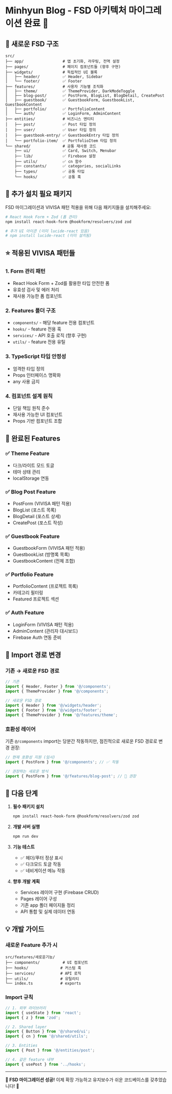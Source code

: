 # Minhyun Blog - FSD 아키텍처 마이그레이션 완료 🎉

## 📂 새로운 FSD 구조

```
src/
├── app/                 # 앱 초기화, 라우팅, 전역 설정
├── pages/               # 페이지 컴포넌트들 (향후 구현)
├── widgets/             # 독립적인 UI 블록
│   ├── header/          ✅ Header, Sidebar
│   └── footer/          ✅ Footer
├── features/            # 사용자 기능별 조직화
│   ├── theme/           ✅ ThemeProvider, DarkModeToggle
│   ├── blog-post/       ✅ PostForm, BlogList, BlogDetail, CreatePost
│   ├── guestbook/       ✅ GuestbookForm, GuestbookList, GuestbookContent
│   ├── portfolio/       ✅ PortfolioContent
│   └── auth/            ✅ LoginForm, AdminContent
├── entities/            # 비즈니스 엔티티
│   ├── post/            ✅ Post 타입 정의
│   ├── user/            ✅ User 타입 정의
│   ├── guestbook-entry/ ✅ GuestbookEntry 타입 정의
│   └── portfolio-item/  ✅ PortfolioItem 타입 정의
└── shared/              # 공통 재사용 코드
    ├── ui/              ✅ Card, Switch, Menubar
    ├── lib/             ✅ Firebase 설정
    ├── utils/           ✅ cn 함수
    ├── constants/       ✅ categories, socialLinks
    ├── types/           ✅ 공통 타입
    └── hooks/           ✅ 공통 훅
```

## 🔧 추가 설치 필요 패키지

FSD 마이그레이션과 VIVISA 패턴 적용을 위해 다음 패키지들을 설치해주세요:

```bash
# React Hook Form + Zod (폼 관리)
npm install react-hook-form @hookform/resolvers/zod zod

# 추가 UI 아이콘 (이미 lucide-react 있음)
# npm install lucide-react (이미 설치됨)
```

## ⭐ 적용된 VIVISA 패턴들

### 1. **Form 관리 패턴**
- React Hook Form + Zod를 활용한 타입 안전한 폼
- 유효성 검사 및 에러 처리
- 재사용 가능한 폼 컴포넌트

### 2. **Features 폴더 구조**
- `components/` - 해당 feature 전용 컴포넌트
- `hooks/` - feature 전용 훅  
- `services/` - API 호출 로직 (향후 구현)
- `utils/` - feature 전용 유틸

### 3. **TypeScript 타입 안정성**
- 엄격한 타입 정의
- Props 인터페이스 명확화
- any 사용 금지

### 4. **컴포넌트 설계 원칙**
- 단일 책임 원칙 준수
- 재사용 가능한 UI 컴포넌트
- Props 기반 컴포넌트 조합

## 🎯 완료된 Features

### ✅ **Theme Feature**
- 다크/라이트 모드 토글
- 테마 상태 관리
- localStorage 연동

### ✅ **Blog Post Feature**
- PostForm (VIVISA 패턴 적용)
- BlogList (포스트 목록)
- BlogDetail (포스트 상세)
- CreatePost (포스트 작성)

### ✅ **Guestbook Feature**  
- GuestbookForm (VIVISA 패턴 적용)
- GuestbookList (방명록 목록)
- GuestbookContent (전체 조합)

### ✅ **Portfolio Feature**
- PortfolioContent (프로젝트 목록)
- 카테고리 필터링
- Featured 프로젝트 섹션

### ✅ **Auth Feature**
- LoginForm (VIVISA 패턴 적용)
- AdminContent (관리자 대시보드)
- Firebase Auth 연동 준비

## 🔄 Import 경로 변경

### 기존 → 새로운 FSD 경로

```typescript
// 기존
import { Header, Footer } from '@/components';
import { ThemeProvider } from '@/components';

// 새로운 FSD 경로
import { Header } from '@/widgets/header';
import { Footer } from '@/widgets/footer';  
import { ThemeProvider } from '@/features/theme';
```

### 호환성 레이어

기존 `@/components` import는 당분간 작동하지만, 점진적으로 새로운 FSD 경로로 변경 권장:

```typescript
// 현재 호환성 지원 (임시)
import { PostForm } from '@/components'; // ✅ 작동

// 권장하는 새로운 방식  
import { PostForm } from '@/features/blog-post'; // 🎯 권장
```

## 🚀 다음 단계

1. **필수 패키지 설치**
   ```bash
   npm install react-hook-form @hookform/resolvers/zod zod
   ```

2. **개발 서버 실행**
   ```bash
   npm run dev
   ```

3. **기능 테스트**
   - ✅ 헤더/푸터 정상 표시
   - ✅ 다크모드 토글 작동
   - ✅ 네비게이션 메뉴 작동

4. **향후 개발 계획**
   - Services 레이어 구현 (Firebase CRUD)
   - Pages 레이어 구성
   - 기존 app 폴더 페이지들 정리
   - API 통합 및 실제 데이터 연동

## 💡 개발 가이드

### 새로운 Feature 추가 시

```
src/features/새로운기능/
├── components/          # UI 컴포넌트
├── hooks/              # 커스텀 훅
├── services/           # API 로직
├── utils/              # 유틸리티
└── index.ts            # exports
```

### Import 규칙

```typescript
// 1. 외부 라이브러리
import { useState } from 'react';
import { z } from 'zod';

// 2. Shared layer
import { Button } from '@/shared/ui';
import { cn } from '@/shared/utils';

// 3. Entities
import { Post } from '@/entities/post';

// 4. 같은 feature 내부
import { usePost } from '../hooks';
```

---

**🎯 FSD 마이그레이션 성공!** 이제 확장 가능하고 유지보수가 쉬운 코드베이스를 갖추었습니다! 🚀
